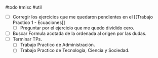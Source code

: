 #todo #misc #util 

* [ ] Corregir los ejercicios que me quedaron pendientes en el [[Trabajo Practico 1 - Ecuaciones]]
	* [ ] Preguntar por el ejercicio que me quedo dividido cero.
* [ ] Buscar Formula acotada de la ordenada al origen por las dudas.
* [ ] Terminar TPs.
	* [ ] Trabajo Practico de Administración.
	* [ ] Trabajo Practico de Tecnología, Ciencia y Sociedad.
